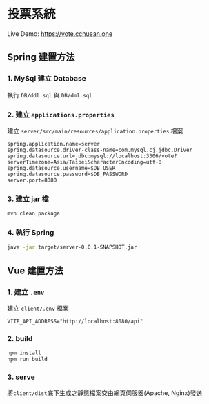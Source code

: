 # 投票系統

Live Demo: <https://vote.cchuean.one>

## Spring 建置方法

### 1. MySql 建立 Database

執行 `DB/ddl.sql` 與 `DB/dml.sql`

### 2. 建立 `applications.properties`

建立 `server/src/main/resources/application.properties` 檔案

```env
spring.application.name=server
spring.datasource.driver-class-name=com.mysql.cj.jdbc.Driver
spring.datasource.url=jdbc:mysql://localhost:3306/vote?serverTimezone=Asia/Taipei&characterEncoding=utf-8
spring.datasource.username=$DB_USER
spring.datasource.password=$DB_PASSWORD
server.port=8080
```

### 3. 建立 jar 檔

```bash
mvn clean package
```

### 4. 執行 Spring

```bash
java -jar target/server-0.0.1-SNAPSHOT.jar
```

## Vue 建置方法

### 1. 建立 `.env`

建立 `client/.env` 檔案

```env
VITE_API_ADDRESS="http://localhost:8080/api"
```

### 2. build

```bash
npm install
npm run build
```

### 3. serve

將`client/dist`底下生成之靜態檔案交由網頁伺服器(Apache, Nginx)發送
